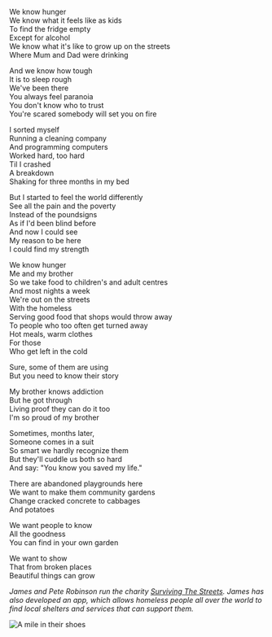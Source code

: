 We know hunger<br />
We know what it feels like as kids<br />
To find the fridge empty<br />
Except for alcohol<br />
We know what it's like to grow up on the streets<br />
Where Mum and Dad were drinking<br />

And we know how tough<br />
It is to sleep rough<br />
We've been there<br />
You always feel paranoia<br />
You don't know who to trust<br />
You're scared somebody will set you on fire

I sorted myself<br />
Running a cleaning company<br />
And programming computers<br />
Worked hard, too hard<br />
Til I crashed<br />
A breakdown<br />
Shaking for three months in my bed

But I started to feel the world differently<br />
See all the pain and the poverty<br />
Instead of the poundsigns<br />
As if I'd been blind before<br />
And now I could see<br />
My reason to be here<br />
I could find my strength

We know hunger<br />
Me and my brother<br />
So we take food to children's and adult centres<br />
And most nights a week<br />
We're out on the streets<br />
With the homeless<br />
Serving good food that shops would throw away<br />
To people who too often get turned away<br />
Hot meals, warm clothes<br />
For those<br />
Who get left in the cold

Sure, some of them are using<br />
But you need to know their story

My brother knows addiction<br />
But he got through<br />
Living proof they can do it too<br />
I'm so proud of my brother

Sometimes, months later,<br />
Someone comes in a suit<br />
So smart we hardly recognize them<br />
But they'll cuddle us both so hard<br />
And say: "You know you saved my life."<br />

There are abandoned playgrounds here<br />
We want to make them community gardens<br />
Change cracked concrete to cabbages<br />
And potatoes

We want people to know<br />
All the goodness<br />
You can find in your own garden

We want to show<br />
That from broken places<br />
Beautiful things can grow

*James and Pete Robinson run the charity [Surviving The Streets](https://survivingthestreets.uk). James has also developed an app, which allows homeless people all over the world to find local shelters and services that can support them.*

<div class="text-center"><img src="/img/ordinary_extraordinary/9.the_hunger_brothers.jpg" class="event-image" alt="A mile in their shoes" /></div>
